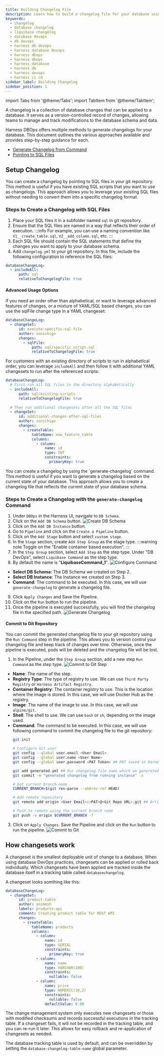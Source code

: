 ```yaml
---
title: Building Changelog File
description: Learn how to build a changelog file for your database using Harness DBOps.
keywords:
  - changelog
  - database changelog
  - liquibase changelog
  - database devops
  - db devops
  - harness db devops
  - harness database devops
  - harness dbops
  - harness dbops
  - harness database
  - harness db
  - harness devops
  - harness ci cd
sidebar_label: Building Changelog
sidebar_position: 1
---
```


import Tabs from '@theme/Tabs';
import TabItem from '@theme/TabItem';

A changelog is a collection of database changes that can be applied to a database. It serves as a version-controlled record of changes, allowing teams to manage and track modifications to the database schema and data.

Harness DBOps offers multiple methods to generate changelogs for your database. This document outlines the various approaches available and provides step-by-step guidance for each.

- [Generate Changelog from Command](#steps-to-create-a-changelog-with-the-generate-changelog-command)
- [Pointing to SQL Files](#steps-to-create-a-changelog-with-sql-files)

## Setup Changelog

<Tabs>
<TabItem value="Using existing SQL files">

You can create a changelog by pointing to SQL files in your git repository. This method is useful if you have existing SQL scripts that you want to use as changelogs.
This approach allows you to leverage your existing SQL files without needing to convert them into a specific changelog format.

### Steps to Create a Changelog with SQL Files

1. Place your SQL files it in a subfolder named `sql` in git repository.
2. Ensure that the SQL files are named in a way that reflects their order of execution. 
:::info 
For example, you can use a naming convention like `V1__create_table.sql`, `V2__add_column.sql`, etc.
:::
3. Each SQL file should contain the SQL statements that define the changes you want to apply to your database schema.
4. Add `changelog.yml` to your git repository. In this file, include the following configuration to reference the SQL files:

```yaml
databaseChangeLog:
  - includeAll:
      path: sql
      relativeToChangelogFile: true
```

#### Advanced Usage Options
If you need an order other than alphabetical, or want to leverage advanced features of changes, or a mixture of YAML/SQL based changes, you can use the sqlFile change type in a YAML changeset:

```yaml
databaseChangeLog:
  - changeSet:
      id: execute-specific-sql-file
      author: sonichigo
      changes:
        - sqlFile:
            path: sql/specific_script.sql
            relativeToChangelogFile: true
```

For customers with an existing directory of scripts to run in alphabetical order, you can leverage `includeAll` and then follow it with additional YAML changesets to run after the referenced scripts:
```yaml
databaseChangeLog:
  # First run all SQL files in the directory alphabetically
  - includeAll:
      path: sql/existing-scripts
      relativeToChangelogFile: true
      
  # Then run additional changesets after all the SQL files
  - changeSet:
      id: additional-changes-after-sql-files
      author: sonichigo
      changes:
        - createTable:
            tableName: new_feature_table
            columns:
              - column:
                  name: id
                  type: INT
                  constraints:
                    primaryKey: true
```
</TabItem>


<TabItem value="Generate Changelog Command">
You can create a changelog by using the `generate-changelog` command. This method is useful if you want to generate a changelog based on the current state of your database. This approach allows you to create a changelog file that reflects the current state of your database schema.

### Steps to Create a Changelog with the `generate-changelog` Command

1. Under `DBOps` in the Harness UI, navigate to `DB Schema`.
2. Click on the `Add DB Schema` button.
![Create DB Schema](../use-database-devops/static/db-devops-create-dbschema.png)
3. Click on the `Add DB Instance` button.
4. Go to `Pipeline` and click on the `Create a Pipeline` button.
5. Click on the `Add Stage` button and select `custom stage`.
6. In the `Stage` section, create `Add Step Group` as the stage type.
:::warning note 
Toggle on the "Enable container based execution".
:::
7. In the `Step Group` section, select `Add Step` as the step type. Under "DB DevOps", select `Liquibase Command` as the step type.
8. By default the name is "**LiquibaseCommand_1**".
![Configure Command](../use-database-devops/static/build-changelog/db-devops-liquibase-command.png)
- **Select DB Schema**: The DB Schema we created on Step 2.
- **Select DB Instance**: The Instance we created on Step 3.
- **Command**: The command to be executed. In this case, we will use `generate-changelog` to generate a changelog file.
9. Click `Apply Changes` and Save the Pipeline.
10. Click on the `Run` button to run the pipeline.
11. Once the pipeline is executed successfully, you will find the changelog file in the specified path.
![Generate Changelog](../use-database-devops/static/build-changelog/db-devops-generate-changelog.png)

#### Commit to Git Repository
You can commit the generated changelog file to your git repository using the `Run Command` step in the pipeline. This allows you to version control your changelog file and keep track of changes over time. Otherwise, once the pipeline is executed, pods will be deleted and the changelog file will be lost.

1. In the Pipeline, under the `Step Group` section, add a new step `Run Command` as the step type.
![Commit to Git Step](../use-database-devops/static/build-changelog/db-devops-changelog-git-commit-step.png)
- **Name**: The name of the step.
- **Registry Type**: The type of registry to use. We can use `Third Party Registry` or `Harness Artifact Registry`. 
- **Container Registry**: The container registry to use. This is the location where the image is stored. In this case, we will use Docker Hub as the registry.
- **Image**: The name of the image to use. In this case, we will use `alpine/git`.
- **Shell**: The shell to use. We can use `bash` or `sh`, depending on the image used.
- **Command**: The command to be executed. In this case, we will use following command to commit the changelog file to the git repository:
  ```bash
  git init

  # Configure Git user
  git config --global user.email <User Email>
  git config --global user.name <User Name>
  git config --global user.password <PAT Token> ## PAT saved in Harness Secrets Manager

  git add generated.yml ## Our changelog file name which we generated in the previous step
  git commit -m "generated changelog from running instance" -s

  # Get current branch name
  CURRENT_BRANCH=$(git rev-parse --abbrev-ref HEAD)

  # Add remote repository
  git remote add origin <User Email>:<PAT>@<Git Repo URL>.git ## Artifact Registry URL with https:// after @

  # Push to remote using the current branch name
  git push -u origin $CURRENT_BRANCH -f
  ```
3. Click on `Apply Changes`. Save the Pipeline and click on the `Run` button to run the pipeline.
![Commit to Git](../use-database-devops/static/build-changelog/db-devops-changelog-git-commit.png)

</TabItem>
</Tabs>

## How changesets work
A changeset is the smallest deployable unit of change to a database. When using database DevOps practices, changesets can be applied or rolled back individually. Which changesets have been applied are tracked inside the database itself in a tracking table called  `databasechangelog`. 

A changeset looks somthing like this:

```yaml
databaseChangeLog:
  - changeSet:
      id: product-table
      author: animesh
      labels: products-api 
      comment: Creating product table for REST API
      changes:
        - createTable:
            tableName: products
            columns:
              - column:
                  name: id
                  type: SERIAL
                  constraints:
                    primaryKey: true
              - column:
                  name: name
                  type: VARCHAR(100)
                  constraints:
                    nullable: false
              - column:
                  name: price
                  type: NUMERIC(10,2)
                  constraints:
                    nullable: false
                  defaultValue: 0.00
```

The change management system only executes new changesets or those with modified checksums and records successful executions in the tracking table. If a changeset fails, it will not be recorded in the tracking table, and you can re-run it later. This allows for easy rollback and re-application of changesets as needed.

The database tracking table is used by default, and can be overridden by setting the `database-changelog-table-name` global parameter.